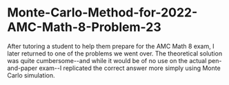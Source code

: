 # Monte-Carlo-Method-for-2022-AMC-Math-8-Problem-23

After tutoring a student to help them prepare for the AMC Math 8 exam, I later returned to one of the problems we went over. The theoretical solution was quite cumbersome--and while it would be of no use on the actual pen-and-paper exam--I replicated the correct answer more simply using Monte Carlo simulation.


